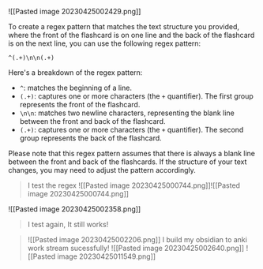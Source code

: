 ![[Pasted image 20230425002429.png]]

To create a regex pattern that matches the text structure you provided, where the front of the flashcard is on one line and the back of the flashcard is on the next line, you can use the following regex pattern:
<!--ID: 1682402866458-->


```
^(.+)\n\n(.+)
```

Here's a breakdown of the regex pattern:
<!--ID: 1682402866463-->


- `^`: matches the beginning of a line.
- `(.+)`: captures one or more characters (the `+` quantifier). The first group represents the front of the flashcard.
- `\n\n`: matches two newline characters, representing the blank line between the front and back of the flashcard.
- `(.+)`: captures one or more characters (the `+` quantifier). The second group represents the back of the flashcard.

Please note that this regex pattern assumes that there is always a blank line between the front and back of the flashcards. If the structure of your text changes, you may need to adjust the pattern accordingly.
<!--ID: 1682402866467-->


> I test the regex
> ![[Pasted image 20230425000744.png]]![[Pasted image 20230425000744.png]]


![[Pasted image 20230425002358.png]]

>I test again, It still works!
<!--ID: 1682402866471-->

>![[Pasted image 20230425002206.png]]
>I build my obsidian to anki work stream sucessfully!
>![[Pasted image 20230425002640.png]]
>![[Pasted image 20230425011549.png]]